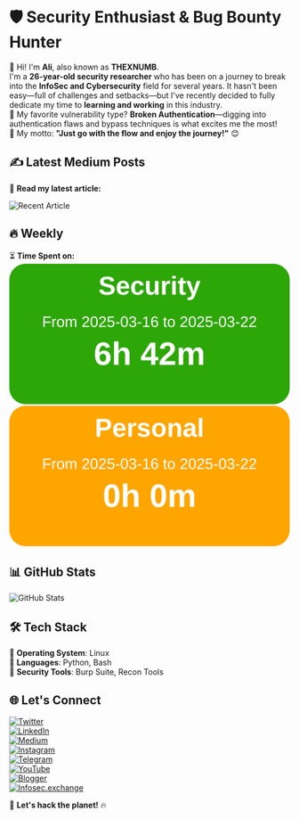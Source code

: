 # 🛡️ Security Enthusiast & Bug Bounty Hunter  
👋 Hi! I'm **Ali**, also known as **THEXNUMB**.  
I'm a **26-year-old security researcher** who has been on a journey to break into the **InfoSec and Cybersecurity** field for several years. It hasn't been easy—full of challenges and setbacks—but I've recently decided to fully dedicate my time to **learning and working** in this industry.  
🔎 My favorite vulnerability type? **Broken Authentication**—digging into authentication flaws and bypass techniques is what excites me the most!  
🚀 My motto: **"Just go with the flow and enjoy the journey!"** 😊  

## ✍️ Latest Medium Posts  
📖 **Read my latest article:**  
<!-- MEDIUM_POSTS_START -->
![Recent Article](https://github-readme-medium-recent-article.vercel.app/medium/@thexnumb/0)
<!-- MEDIUM_POSTS_END -->

## 🔥 Weekly 
⏳ **Time Spent on:**  
![Toggl Time](./toggl_weekly_Security_report.svg) ![Toggl Time](./toggl_weekly_Personal_report.svg)

## 📊 GitHub Stats  
![GitHub Stats](https://github-readme-stats.vercel.app/api?username=thexnumb&show_icons=true&theme=dark)  

## 🛠️ Tech Stack  
🔹 **Operating System**: Linux  
🔹 **Languages**: Python, Bash  
🔹 **Security Tools**: Burp Suite, Recon Tools  

## 🌐 Let's Connect  
[![Twitter](https://img.shields.io/badge/X-@thexsecurity-1DA1F2?style=flat&logo=twitter&logoColor=white)](https://x.com/thexsecurity)  
[![LinkedIn](https://img.shields.io/badge/LinkedIn-Profile-blue?style=flat&logo=linkedin)](#)  
[![Medium](https://img.shields.io/badge/Medium-@thexnumb-black?style=flat&logo=medium)](https://medium.com/@thexnumb)  
[![Instagram](https://img.shields.io/badge/Instagram-@thexnumb-E4405F?style=flat&logo=instagram&logoColor=white)](https://instagram.com/thexnumb)  
[![Telegram](https://img.shields.io/badge/Telegram-@thexsecurity-2CA5E0?style=flat&logo=telegram&logoColor=white)](https://t.me/thexsecurity)  
[![YouTube](https://img.shields.io/badge/YouTube-@theXNumb-FF0000?style=flat&logo=youtube&logoColor=white)](https://www.youtube.com/@theXNumb/)  
[![Blogger](https://img.shields.io/badge/Blogger-TheXSecurity-FF5722?style=flat&logo=blogger&logoColor=white)](https://thexsecurity.blogspot.com/)  
[![Infosec.exchange](https://img.shields.io/badge/Infosec.exchange-@thexnumb-E11BE9?style=flat&logo=mastodon&logoColor=white)](https://infosec.exchange/@thexnumb)  

🚀 **Let's hack the planet!** 🔥
